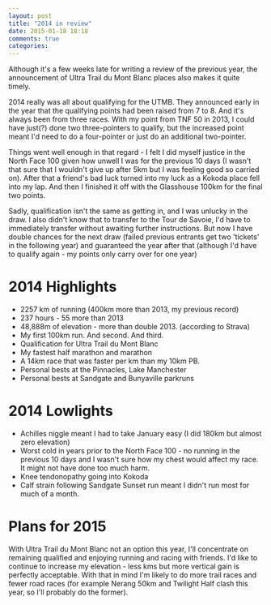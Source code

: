 ```yaml
---
layout: post
title: "2014 in review"
date: 2015-01-18 18:18
comments: true
categories: 
---
```

Although it's a few weeks late for writing a review of the previous year,
the announcement of Ultra Trail du Mont Blanc places also makes it quite
timely.

2014 really was all about qualifying for the UTMB. They announced early in
the year that the qualifying points had been raised from 7 to 8. And it's
always been from three races. With my point from TNF 50 in 2013, I could
have just(?) done two three-pointers to qualify, but the increased point
meant I'd need to do a four-pointer or just do an additional two-pointer.

Things went well enough in that regard - I felt I did myself justice in the
North Face 100 given how unwell I was for the previous 10 days (I wasn't
that sure that I wouldn't give up after 5km but I was feeling good so carried
on). After that a friend's bad luck turned into my luck as a Kokoda place
fell into my lap. And then I finished it off with the Glasshouse 100km for
the final two points.

Sadly, qualification isn't the same as getting in, and I was unlucky in the
draw. I also didn't know that to transfer to the Tour de Savoie, I'd have
to immediately transfer without awaiting further instructions. But now I
have double chances for the next draw (failed previous entrants get two
'tickets' in the following year) and guaranteed the year after that (although
I'd have to qualify again - my points only carry over for one year)

2014 Highlights
===============

* 2257 km of running (400km more than 2013, my previous record)
* 237 hours - 55 more than 2013
* 48,888m of elevation - more than double 2013. (according to Strava)
* My first 100km run. And second. And third.
* Qualification for Ultra Trail du Mont Blanc
* My fastest half marathon and marathon
* A 14km race that was faster per km than my 10km PB.
* Personal bests at the Pinnacles, Lake Manchester
* Personal bests at Sandgate and Bunyaville parkruns

2014 Lowlights
==============

* Achilles niggle meant I had to take January easy (I did 180km but almost zero elevation)
* Worst cold in years prior to the North Face 100 - no running in the previous 10 days and
  I wasn't sure how my chest would affect my race. It might not have done too much harm.
* Knee tendonopathy going into Kokoda
* Calf strain following Sandgate Sunset run meant I didn't run most for much of a month. 

Plans for 2015
==============

With Ultra Trail du Mont Blanc not an option this year,
I'll concentrate on remaining qualified and
enjoying running and racing with friends. I'd like to continue to increase my 
elevation - less kms but more vertical gain is perfectly acceptable. With that
in mind I'm likely to do more trail races and fewer road races (for example
Nerang 50km and Twilight Half clash this year, so I'll probably do the former).



